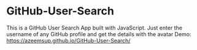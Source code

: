 # GitHub-User-Search

This is a GitHub User Search App built with JavaScript. Just enter the username of any GitHub profile and get the details with the avatar
Demo: https://azeemsup.github.io/GitHub-User-Search/
